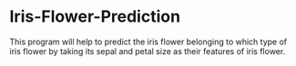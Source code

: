 # Iris-Flower-Prediction
This program will help to predict the iris flower belonging to which type of iris flower by taking its sepal and petal size as their features of iris flower.
